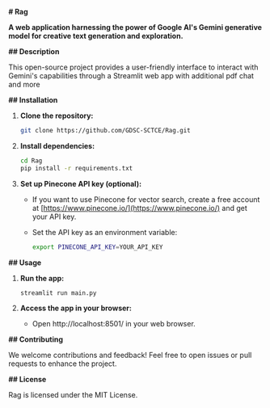  **# Rag**

**A web application harnessing the power of Google AI's Gemini generative model for creative text generation and exploration.**

**## Description**

This open-source project provides a user-friendly interface to interact with Gemini's capabilities through a Streamlit web app with additional pdf chat and more

**## Installation**

1. **Clone the repository:**

   ```bash
   git clone https://github.com/GDSC-SCTCE/Rag.git
   ```

2. **Install dependencies:**

   ```bash
   cd Rag
   pip install -r requirements.txt
   ```

3. **Set up Pinecone API key (optional):**

   - If you want to use Pinecone for vector search, create a free account at [https://www.pinecone.io/](https://www.pinecone.io/) and get your API key.
   - Set the API key as an environment variable:

     ```bash
     export PINECONE_API_KEY=YOUR_API_KEY
     ```

**## Usage**

1. **Run the app:**

   ```bash
   streamlit run main.py
   ```

2. **Access the app in your browser:**

   - Open http://localhost:8501/ in your web browser.


**## Contributing**

We welcome contributions and feedback! Feel free to open issues or pull requests to enhance the project.

**## License**

Rag is licensed under the MIT License.
